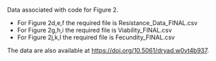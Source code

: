 Data associated with code for Figure 2.

- For Figure 2d,e,f the required file is Resistance_Data_FINAL.csv
- For Figure 2g,h,i the required file is Viability_FINAL.csv
- For Figure 2j,k,l the required file is Fecundity_FINAL.csv

The data are also available at https://doi.org/10.5061/dryad.w0vt4b937.
